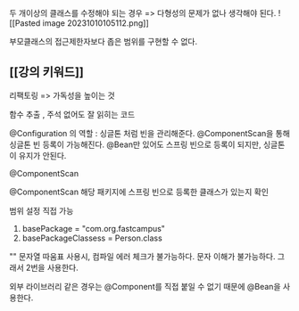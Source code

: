 두 개이상의 클래스를 수정해야 되는 경우 => 다형성의 문제가 없나 생각해야 된다.
![[Pasted image 20231010105112.png]]

부모클래스의 접근제한자보다 좁은 범위를 구현할 수 없다.

## [[강의 키워드]]


리팩토링 => 가독성을 높이는 것

함수 추출 , 주석 없어도 잘 읽히는 코드

@Configuration 의 역할
: 싱글톤 처럼 빈을 관리해준다. @ComponentScan을 통해 싱글톤 빈 등록이 가능해진다.
@Bean만 있어도 스프링 빈으로 등록이 되지만, 싱글톤이 유지가 안된다.

@ComponentScan

@ComponentScan
해당 패키지에 스프링 빈으로 등록한 클래스가 있는지 확인

범위 설정 직접 가능
1) basePackage = "com.org.fastcampus"
2) basePackageClassess = Person.class

"" 문자열 따움표 사용시, 컴파일 에러 체크가 불가능하다. 문자 이해가 불가능하다.
그래서 2번을 사용한다.

외부 라이브러리 같은 경우는 @Component를 직접 붙일 수 없기 때문에
@Bean을 사용한다.




